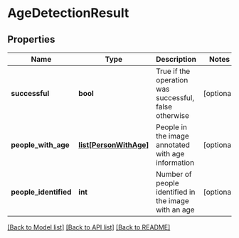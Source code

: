 # AgeDetectionResult

## Properties
Name | Type | Description | Notes
------------ | ------------- | ------------- | -------------
**successful** | **bool** | True if the operation was successful, false otherwise | [optional] 
**people_with_age** | [**list[PersonWithAge]**](PersonWithAge.md) | People in the image annotated with age information | [optional] 
**people_identified** | **int** | Number of people identified in the image with an age | [optional] 

[[Back to Model list]](../README.md#documentation-for-models) [[Back to API list]](../README.md#documentation-for-api-endpoints) [[Back to README]](../README.md)


